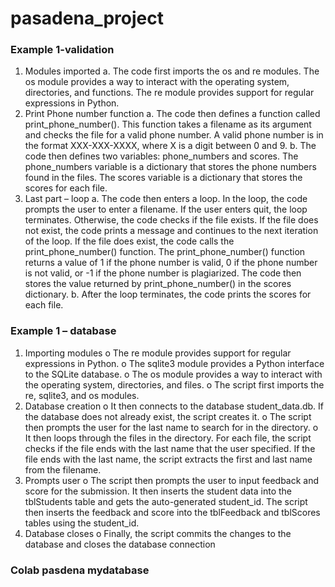 # pasadena_project

### Example 1-validation 

1.	Modules imported
a.	The code first imports the os and re modules. The os module provides a way to interact with the operating system, directories, and functions. The re module provides support for regular expressions in Python.
2.	Print Phone number function 
a.	The code then defines a function called print_phone_number(). This function takes a filename as its argument and checks the file for a valid phone number. A valid phone number is in the format XXX-XXX-XXXX, where X is a digit between 0 and 9.
b.	The code then defines two variables: phone_numbers and scores. The phone_numbers variable is a dictionary that stores the phone numbers found in the files. The scores variable is a dictionary that stores the scores for each file.
3.	Last part – loop 
a.	The code then enters a loop. In the loop, the code prompts the user to enter a filename. If the user enters quit, the loop terminates. Otherwise, the code checks if the file exists. If the file does not exist, the code prints a message and continues to the next iteration of the loop. If the file does exist, the code calls the print_phone_number() function. The print_phone_number() function returns a value of 1 if the phone number is valid, 0 if the phone number is not valid, or -1 if the phone number is plagiarized. The code then stores the value returned by print_phone_number() in the scores dictionary.
b.	After the loop terminates, the code prints the scores for each file.


### Example 1 – database 

1.	Importing modules
o	The re module provides support for regular expressions in Python.
o	The sqlite3 module provides a Python interface to the SQLite database.
o	The os module provides a way to interact with the operating system, directories, and files.
o	The script first imports the re, sqlite3, and os modules. 
2.	Database creation 
o	It then connects to the database student_data.db. If the database does not already exist, the script creates it.
o	The script then prompts the user for the last name to search for in the directory. 
o	It then loops through the files in the directory. For each file, the script checks if the file ends with the last name that the user specified. If the file ends with the last name, the script extracts the first and last name from the filename.
3.	Prompts user
o	The script then prompts the user to input feedback and score for the submission. It then inserts the student data into the tblStudents table and gets the auto-generated student_id. The script then inserts the feedback and score into the tblFeedback and tblScores tables using the student_id.
4.	Database closes
o	Finally, the script commits the changes to the database and closes the database connection

### Colab pasdena mydatabase



